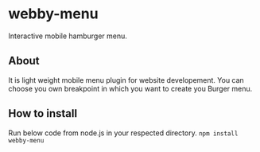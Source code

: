 # webby-menu
Interactive mobile hamburger menu.

## About
It is light weight mobile menu plugin for website developement.
You can choose you own breakpoint in which you want to create you Burger menu.

## How to install
Run below code from node.js in your respected directory.
` npm install webby-menu `

